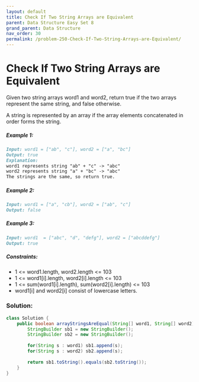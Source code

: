 ```yaml
---
layout: default
title: Check If Two String Arrays are Equivalent
parent: Data Structure Easy Set 8
grand_parent: Data Structure
nav_order: 30
permalink: /problem-250-Check-If-Two-String-Arrays-are-Equivalent/
---
```

# Check If Two String Arrays are Equivalent

Given two string arrays word1 and word2, return true if the two arrays represent the same string, and false otherwise.

A string is represented by an array if the array elements concatenated in order forms the string.

##### Example 1:
```markdown
Input: word1 = ["ab", "c"], word2 = ["a", "bc"]
Output: true
Explanation:
word1 represents string "ab" + "c" -> "abc"
word2 represents string "a" + "bc" -> "abc"
The strings are the same, so return true.
```
##### Example 2:
```markdown
Input: word1 = ["a", "cb"], word2 = ["ab", "c"]
Output: false
```
##### Example 3:
```markdown
Input: word1  = ["abc", "d", "defg"], word2 = ["abcddefg"]
Output: true
```
##### Constraints:
* 1 <= word1.length, word2.length <= 103
* 1 <= word1[i].length, word2[i].length <= 103
* 1 <= sum(word1[i].length), sum(word2[i].length) <= 103
* word1[i] and word2[i] consist of lowercase letters.

### Solution:
```java
class Solution {
    public boolean arrayStringsAreEqual(String[] word1, String[] word2) {
        StringBuilder sb1 = new StringBuilder();
        StringBuilder sb2 = new StringBuilder();
        
        for(String s : word1) sb1.append(s);
        for(String s : word2) sb2.append(s);
        
        return sb1.toString().equals(sb2.toString());
    }
}
```
